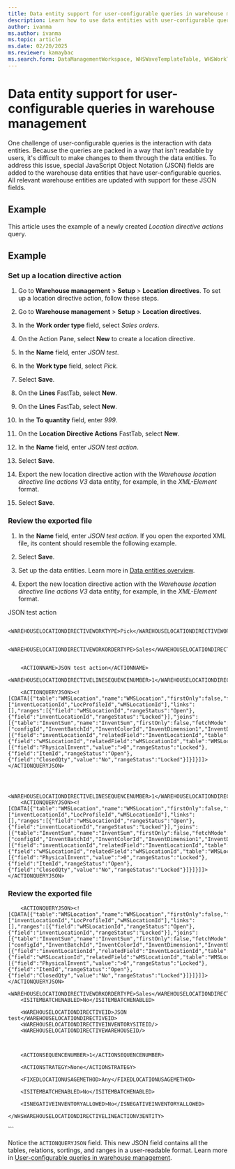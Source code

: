 ```yaml
---
title: Data entity support for user-configurable queries in warehouse management
description: Learn how to use data entities with user-configurable queries in warehouse management.
author: ivanma
ms.author: ivanma
ms.topic: article
ms.date: 02/20/2025
ms.reviewer: kamaybac
ms.search.form: DataManagementWorkspace, WHSWaveTemplateTable, WHSWorkTemplateTable, WHSLocDirTable, WHSLaborStandards, WHSDocumentRouting, WHSWaveLabelTemplate, WHSWaveLabelLayout, WHSLabelLayoutDataSource, WHSContainerLabelRouting, WHSWaveFilterTable, WHSRFMenuItem, WHSClusterProfile, WHSLoadBuildTemplate, WHSCrossDockingTemplate, WHSContainerizationTable, WHSReplenishmentTemplates, WHSSlotTemplate, WHSOutboundSortTemplate, WHSCycleCountPlan, WHSCycleCountThreshold, WHSShipConsolidationPolicy, WHSShipConsolidationTemplate
---
```


# Data entity support for user-configurable queries in warehouse management

One challenge of user-configurable queries is the interaction with data entities. Because the queries are packed in a way that isn't readable by users, it's difficult to make changes to them through the data entities. To address this issue, special JavaScript Object Notation (JSON) fields are added to the warehouse data entities that have user-configurable queries. All relevant warehouse entities are updated with support for these JSON fields.


## Example
This article uses the example of a newly created *Location directive actions* query.
## Example
### Set up a location directive action
1. Go to **Warehouse management** \> **Setup** \> **Location directives**.
To set up a location directive action, follow these steps.

1. Go to **Warehouse management** \> **Setup** \> **Location directives**.
1. In the **Work order type** field, select *Sales orders*.
1. On the Action Pane, select **New** to create a location directive.
1. In the **Name** field, enter *JSON test*.
1. In the **Work type** field, select *Pick*.
1. Select **Save**.
1. On the **Lines** FastTab, select **New**.
1. On the **Lines** FastTab, select **New**.
1. In the **To quantity** field, enter *999*.
1. On the **Location Directive Actions** FastTab, select **New**.
1. In the **Name** field, enter *JSON test action*.
1. Select **Save**.

1. Export the new location directive action with the *Warehouse location directive line actions V3* data entity, for example, in the *XML-Element* format.
1. Select **Save**.
### Review the exported file
1. In the **Name** field, enter *JSON test action*.
If you open the exported XML file, its content should resemble the following example.
1. Select **Save**.
1. Set up the data entities. Learn more in [Data entities overview](../../fin-ops-core/dev-itpro/data-entities/data-entities.md).
1. Export the new location directive action with the *Warehouse location directive line actions V3* data entity, for example, in the *XML-Element* format.
<Document>
<Document>
        <ACTIONNAME>JSON test action</ACTIONNAME>

        <WAREHOUSELOCATIONDIRECTIVEWORKTYPE>Pick</WAREHOUSELOCATIONDIRECTIVEWORKTYPE>
        <WAREHOUSELOCATIONDIRECTIVEWORKORDERTYPE>Sales</WAREHOUSELOCATIONDIRECTIVEWORKORDERTYPE>

        <ACTIONNAME>JSON test action</ACTIONNAME>
        <WAREHOUSELOCATIONDIRECTIVELINESEQUENCENUMBER>1</WAREHOUSELOCATIONDIRECTIVELINESEQUENCENUMBER>
        <ACTIONQUERYJSON><![CDATA[{"table":"WMSLocation","name":"WMSLocation","firstOnly":false,"fetchMode":1,"type":"InnerJoin","fields":["inventLocationId","LocProfileId","wMSLocationId"],"links":[],"ranges":[{"field":"wMSLocationId","rangeStatus":"Open"},{"field":"inventLocationId","rangeStatus":"Locked"}],"joins":[{"table":"InventSum","name":"InventSum","firstOnly":false,"fetchMode":0,"type":"InnerJoin","fields":["configId","InventBatchId","InventColorId","InventDimension1","InventDimension10","InventDimension11","InventDimension12","InventDimension2","InventDimension3","InventDimension4","InventDimension5","InventDimension6","InventDimension7","InventDimension8","InventDimension9","InventDimId","InventGtdId_RU","InventLocationId","InventOwnerId_RU","InventProfileId_RU","InventSerialId","InventSiteId","InventSizeId","InventStatusId","InventStyleId","InventVersionId","ItemId","LicensePlateId","PhysicalInvent","wMSLocationId","wMSPalletId"],"links":[{"field":"inventLocationId","relatedField":"InventLocationId","table":"WMSLocation","relatedTable":"InventSum","joinRelation":""},{"field":"wMSLocationId","relatedField":"wMSLocationId","table":"WMSLocation","relatedTable":"InventSum","joinRelation":""}],"ranges":[{"field":"PhysicalInvent","value":">0","rangeStatus":"Locked"},{"field":"ItemId","rangeStatus":"Open"},{"field":"ClosedQty","value":"No","rangeStatus":"Locked"}]}]}]]></ACTIONQUERYJSON>


        <WAREHOUSELOCATIONDIRECTIVELINESEQUENCENUMBER>1</WAREHOUSELOCATIONDIRECTIVELINESEQUENCENUMBER>
        <ACTIONQUERYJSON><![CDATA[{"table":"WMSLocation","name":"WMSLocation","firstOnly":false,"fetchMode":1,"type":"InnerJoin","fields":["inventLocationId","LocProfileId","wMSLocationId"],"links":[],"ranges":[{"field":"wMSLocationId","rangeStatus":"Open"},{"field":"inventLocationId","rangeStatus":"Locked"}],"joins":[{"table":"InventSum","name":"InventSum","firstOnly":false,"fetchMode":0,"type":"InnerJoin","fields":["configId","InventBatchId","InventColorId","InventDimension1","InventDimension10","InventDimension11","InventDimension12","InventDimension2","InventDimension3","InventDimension4","InventDimension5","InventDimension6","InventDimension7","InventDimension8","InventDimension9","InventDimId","InventGtdId_RU","InventLocationId","InventOwnerId_RU","InventProfileId_RU","InventSerialId","InventSiteId","InventSizeId","InventStatusId","InventStyleId","InventVersionId","ItemId","LicensePlateId","PhysicalInvent","wMSLocationId","wMSPalletId"],"links":[{"field":"inventLocationId","relatedField":"InventLocationId","table":"WMSLocation","relatedTable":"InventSum","joinRelation":""},{"field":"wMSLocationId","relatedField":"wMSLocationId","table":"WMSLocation","relatedTable":"InventSum","joinRelation":""}],"ranges":[{"field":"PhysicalInvent","value":">0","rangeStatus":"Locked"},{"field":"ItemId","rangeStatus":"Open"},{"field":"ClosedQty","value":"No","rangeStatus":"Locked"}]}]}]]></ACTIONQUERYJSON>
### Review the exported file

        <ACTIONQUERYJSON><![CDATA[{"table":"WMSLocation","name":"WMSLocation","firstOnly":false,"fetchMode":1,"type":"InnerJoin","fields":["inventLocationId","LocProfileId","wMSLocationId"],"links":[],"ranges":[{"field":"wMSLocationId","rangeStatus":"Open"},{"field":"inventLocationId","rangeStatus":"Locked"}],"joins":[{"table":"InventSum","name":"InventSum","firstOnly":false,"fetchMode":0,"type":"InnerJoin","fields":["configId","InventBatchId","InventColorId","InventDimension1","InventDimension10","InventDimension11","InventDimension12","InventDimension2","InventDimension3","InventDimension4","InventDimension5","InventDimension6","InventDimension7","InventDimension8","InventDimension9","InventDimId","InventGtdId_RU","InventLocationId","InventOwnerId_RU","InventProfileId_RU","InventSerialId","InventSiteId","InventSizeId","InventStatusId","InventStyleId","InventVersionId","ItemId","LicensePlateId","PhysicalInvent","wMSLocationId","wMSPalletId"],"links":[{"field":"inventLocationId","relatedField":"InventLocationId","table":"WMSLocation","relatedTable":"InventSum","joinRelation":""},{"field":"wMSLocationId","relatedField":"wMSLocationId","table":"WMSLocation","relatedTable":"InventSum","joinRelation":""}],"ranges":[{"field":"PhysicalInvent","value":">0","rangeStatus":"Locked"},{"field":"ItemId","rangeStatus":"Open"},{"field":"ClosedQty","value":"No","rangeStatus":"Locked"}]}]}]]></ACTIONQUERYJSON>
        <WAREHOUSELOCATIONDIRECTIVEWORKORDERTYPE>Sales</WAREHOUSELOCATIONDIRECTIVEWORKORDERTYPE>
        <ISITEMBATCHENABLED>No</ISITEMBATCHENABLED>

        <WAREHOUSELOCATIONDIRECTIVEID>JSON test</WAREHOUSELOCATIONDIRECTIVEID>
        <WAREHOUSELOCATIONDIRECTIVEINVENTORYSITEID/>
        <WAREHOUSELOCATIONDIRECTIVEWAREHOUSEID/>



        <ACTIONSEQUENCENUMBER>1</ACTIONSEQUENCENUMBER>

        <ACTIONSTRATEGY>None</ACTIONSTRATEGY>

        <FIXEDLOCATIONUSAGEMETHOD>Any</FIXEDLOCATIONUSAGEMETHOD>

        <ISITEMBATCHENABLED>No</ISITEMBATCHENABLED>

        <ISNEGATIVEINVENTORYALLOWED>No</ISNEGATIVEINVENTORYALLOWED>

    </WHSWAREHOUSELOCATIONDIRECTIVELINEACTIONV3ENTITY>

</Document>
```

Notice the `ACTIONQUERYJSON` field. This new JSON field contains all the tables, relations, sortings, and ranges in a user-readable format. Learn more in [User-configurable queries in warehouse management](user-configurable-queries-in-warehouse-management.md).

